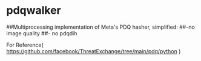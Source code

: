 # pdqwalker

##Multiprocessing implementation of Meta's PDQ hasher, simplified:
##-no  image quality
##- no pdqdih
 
 For Reference( https://github.com/facebook/ThreatExchange/tree/main/pdq/python )
